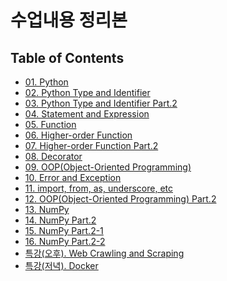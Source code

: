 # 수업내용 정리본
## Table of Contents
- [01. Python](https://wind-kyle.github.io/python-fundamentals/notes/01.%20Python.html)
- [02. Python Type and Identifier](https://wind-kyle.github.io/python-fundamentals/notes/02.%20Python%20Type%20and%20Identifier.html)
- [03. Python Type and Identifier Part.2](https://wind-kyle.github.io/python-fundamentals/notes/03.%20Python%20Type%20and%20Identifier%20Part%202.html)
- [04. Statement and Expression](https://wind-kyle.github.io/python-fundamentals/notes/04.%20Statement%20and%20Expression.html)
- [05. Function](https://wind-kyle.github.io/python-fundamentals/notes/05.%20Function.html)
- [06. Higher-order Function](https://wind-kyle.github.io/python-fundamentals/notes/06.%20Higher-order%20Function.html)
- [07. Higher-order Function Part.2](https://wind-kyle.github.io/python-fundamentals/notes/07.%20Higher-order%20Function%20Part%202.html)
- [08. Decorator](https://wind-kyle.github.io/python-fundamentals/notes/08.%20Decorator.html)
- [09. OOP(Object-Oriented Programming)](https://wind-kyle.github.io/python-fundamentals/notes/09.%20OOP(Object-Oriented%20Programming).html)
- [10. Error and Exception](https://wind-kyle.github.io/python-fundamentals/notes/10.%20Error%20and%20Exception.html)
- [11. import, from, as, underscore, etc](https://wind-kyle.github.io/python-fundamentals/notes/11.%20import%2C%20from%2C%20as%2C%20underscore%2C%20etc.html)
- [12. OOP(Object-Oriented Programming) Part.2](https://wind-kyle.github.io/python-fundamentals/notes/12.%20OOP(Object-Oriented%20Programming)%20Part%202.html)
- [13. NumPy](https://wind-kyle.github.io/python-fundamentals/notes/13.%20NumPy.html)
- [14. NumPy Part.2](https://wind-kyle.github.io/python-fundamentals/notes/14.%20NumPy%20Part%202.html)
- [15. NumPy Part.2-1](https://wind-kyle.github.io/python-fundamentals/notes/15.%20NumPy%20Part%202-1.html)
- [16. NumPy Part.2-2](https://wind-kyle.github.io/python-fundamentals/notes/16.%20NumPy%20Part%202-2.html)
- [특강(오후). Web Crawling and Scraping](https://wind-kyle.github.io/python-fundamentals/notes/특강.%20Web%20Crawling%20and%20Scraping.html)
- [특강(저녁). Docker](https://wind-kyle.github.io/python-fundamentals/notes/특강.%20Docker)


